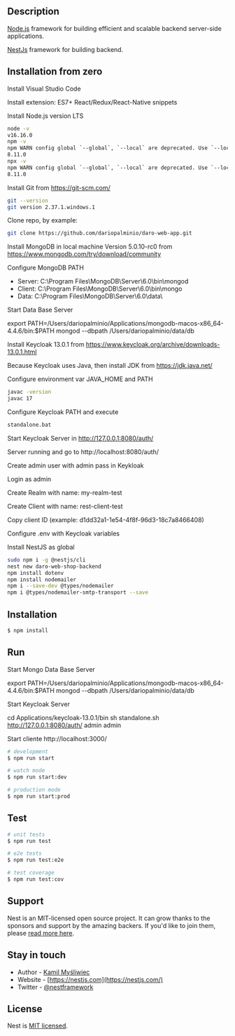 
## Description

  <p><a href="http://nodejs.org" target="_blank">Node.js</a> framework for building efficient and scalable backend server-side applications.</p>
  <p><a href="https://nestjs.com/" target="_blank">NestJs</a> framework for building backend.</p>



## Installation from zero

Install Visual Studio Code

Install extension: ES7+ React/Redux/React-Native snippets

Install Node.js version LTS 

```bash
node -v
v16.16.0
npm -v
npm WARN config global `--global`, `--local` are deprecated. Use `--location=global` instead.
8.11.0
npx -v
npm WARN config global `--global`, `--local` are deprecated. Use `--location=global` instead.
8.11.0
```

Install Git from https://git-scm.com/
```bash
git --version
git version 2.37.1.windows.1
```
Clone repo, by example:

```bash
git clone https://github.com/dariopalminio/daro-web-app.git
```

Install MongoDB in local machine Version 5.0.10-rc0 from https://www.mongodb.com/try/download/community

Configure MongoDB PATH

- Server: C:\Program Files\MongoDB\Server\6.0\bin\mongod
- Client: C:\Program Files\MongoDB\Server\6.0\bin\mongo
- Data: C:\Program Files\MongoDB\Server\6.0\data\

Start Data Base Server 

export PATH=/Users/dariopalminio/Applications/mongodb-macos-x86_64-4.4.6/bin:$PATH
mongod --dbpath /Users/dariopalminio/data/db

Install Keycloak 13.0.1 from https://www.keycloak.org/archive/downloads-13.0.1.html

Because Keycloak uses Java, then install JDK from https://jdk.java.net/

Configure environment var JAVA_HOME and PATH
```bash
javac -version
javac 17
```

Configure Keycloak PATH and execute 
```bash
standalone.bat
```

Start Keycloak Server in http://127.0.0.1:8080/auth/ 

Server running and go to http://localhost:8080/auth/ 

Create admin user with admin pass in Keykloak

Login as admin

Create Realm  with name: my-realm-test

Create Client with name:	rest-client-test

Copy client ID (example: d1dd32a1-1e54-4f8f-96d3-18c7a8466408)

Configure .env with Keycloak variables

Install NestJS as global

```bash
sudo npm i -g @nestjs/cli
nest new daro-web-shop-backend
npm install dotenv
npm install nodemailer
npm i --save-dev @types/nodemailer
npm i @types/nodemailer-smtp-transport --save
```

## Installation

```bash
$ npm install
```

## Run

Start Mongo Data Base Server 

export PATH=/Users/dariopalminio/Applications/mongodb-macos-x86_64-4.4.6/bin:$PATH
mongod --dbpath /Users/dariopalminio/data/db

Start Keycloak Server 

cd Applications/keycloak-13.0.1/bin
sh standalone.sh
http://127.0.0.1:8080/auth/
admin admin

Start cliente http://localhost:3000/



```bash
# development
$ npm run start

# watch mode
$ npm run start:dev

# production mode
$ npm run start:prod
```

## Test

```bash
# unit tests
$ npm run test

# e2e tests
$ npm run test:e2e

# test coverage
$ npm run test:cov
```

## Support

Nest is an MIT-licensed open source project. It can grow thanks to the sponsors and support by the amazing backers. If you'd like to join them, please [read more here](https://docs.nestjs.com/support).

## Stay in touch

- Author - [Kamil Myśliwiec](https://kamilmysliwiec.com)
- Website - [https://nestjs.com](https://nestjs.com/)
- Twitter - [@nestframework](https://twitter.com/nestframework)

## License

Nest is [MIT licensed](LICENSE).
